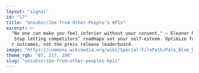 ```yaml
---
layout: "signal"
id: "17"
title: "Unsubscribe from Other People’s KPIs"
excerpt: >-
  "No one can make you feel inferior without your consent." — Eleanor Roosevelt.
   Stop letting competitors’ roadmaps set your self‑esteem. Optimize for custome
  r outcomes, not the press release leaderboard.
image: "https://commons.wikimedia.org/wiki/Special:FilePath/Pale_Blue_Dot_from_Voyager_1_-_PIA23645.png"
theme_rgb: "87, 217, 198"
slug: "unsubscribe-from-other-peoples-kpis"
---
```

<!-- TODO: Paste the full body content for this Signal here. -->
